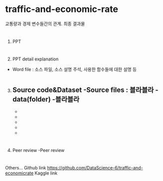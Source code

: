 # traffic-and-economic-rate
교통량과 경제 변수들간의 관계. 최종 결과물

#
1. PPT
#
2. PPT detail explanation
- Word file : 소스 파일, 소스 설명 주석, 사용한 함수들에 대한 설명 등
#
3. Source code&Dataset
-Source files : 블라블라
-data(folder)
	-블라블라
	-
	-
	-
	-
	-
	-
#
4. Peer review
-Peer review
#
Others...
Github link
https://github.com/DataScience-6/traffic-and-economicrate
Kaggle link
